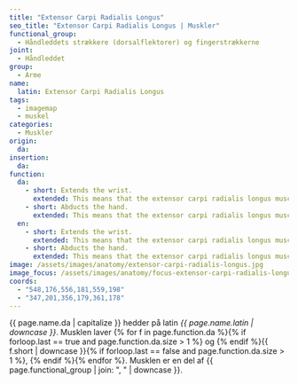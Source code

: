 ```yaml
---
title: "Extensor Carpi Radialis Longus"
seo_title: "Extensor Carpi Radialis Longus | Muskler"
functional_group:
  - Håndleddets strækkere (dorsalflektorer) og fingerstrækkerne
joint:
  - Håndleddet
group:
  - Arme
name:
  latin: Extensor Carpi Radialis Longus
tags:
  - imagemap
  - muskel
categories:
  - Muskler
origin:
  da:
insertion:
  da:
function:
  da:
    - short: Extends the wrist.
      extended: This means that the extensor carpi radialis longus muscle straightens the wrist joint such that the angle between the back of the hand and the back of the forearm decreases (i.e. it moves the back of the hand toward the back of the forearm).
    - short: Abducts the hand.
      extended: This means that the extensor carpi radialis longus muscle bends the wrist sideways such that the thumb side of the hand moves toward the forearm.
  en:
    - short: Extends the wrist.
      extended: This means that the extensor carpi radialis longus muscle straightens the wrist joint such that the angle between the back of the hand and the back of the forearm decreases (i.e. it moves the back of the hand toward the back of the forearm).
    - short: Abducts the hand.
      extended: This means that the extensor carpi radialis longus muscle bends the wrist sideways such that the thumb side of the hand moves toward the forearm.
image: /assets/images/anatomy/extensor-carpi-radialis-longus.jpg
image_focus: /assets/images/anatomy/focus-extensor-carpi-radialis-longus.jpg
coords:
  - "548,176,556,181,559,198"
  - "347,201,356,179,361,178"
---
```


{{ page.name.da | capitalize }} hedder på latin *{{ page.name.latin | downcase }}*. Musklen laver {% for f in page.function.da %}{% if forloop.last == true and page.function.da.size > 1 %} og {% endif %}{{ f.short | downcase  }}{% if forloop.last == false and page.function.da.size > 1 %}, {% endif %}{% endfor %}. Musklen er en del af {{ page.functional_group | join: ", " | downcase }}.

